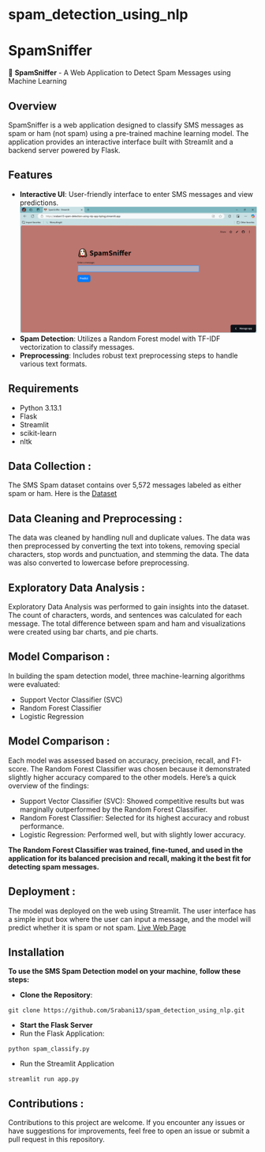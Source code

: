 # spam_detection_using_nlp
# SpamSniffer

🐶 **SpamSniffer** - A Web Application to Detect Spam Messages using Machine Learning

## Overview

SpamSniffer is a web application designed to classify SMS messages as spam or ham (not spam) using a pre-trained machine learning model. The application provides an interactive interface built with Streamlit and a backend server powered by Flask.

## Features

- **Interactive UI**: User-friendly interface to enter SMS messages and view predictions.
  ![GUI Screenshot](https://github.com/Srabani13/spam_detection_using_nlp/blob/main/GUI_ss.png)
- **Spam Detection**: Utilizes a Random Forest model with TF-IDF vectorization to classify messages.
- **Preprocessing**: Includes robust text preprocessing steps to handle various text formats.

## Requirements

- Python 3.13.1
- Flask
- Streamlit
- scikit-learn
- nltk

## Data Collection : 
The SMS Spam dataset contains over 5,572 messages labeled as either spam or ham. Here is the [Dataset](https://github.com/Srabani13/spam_detection_using_nlp/blob/main/sms-spam.csv)

## Data Cleaning and Preprocessing :
The data was cleaned by handling null and duplicate values. The data was then preprocessed by converting the text into tokens, removing special characters, stop words and punctuation, and stemming the data. The data was also converted to lowercase before preprocessing.

## Exploratory Data Analysis :
Exploratory Data Analysis was performed to gain insights into the dataset. The count of characters, words, and sentences was calculated for each message. The total difference between spam and ham and visualizations were created using bar charts, and pie charts.

## Model Comparison :
In building the spam detection model, three machine-learning algorithms were evaluated:
- Support Vector Classifier (SVC)
- Random Forest Classifier
- Logistic Regression
## Model Comparison :
Each model was assessed based on accuracy, precision, recall, and F1-score. The Random Forest Classifier was chosen because it demonstrated slightly higher accuracy compared to the other models. Here’s a quick overview of the findings:
- Support Vector Classifier (SVC): Showed competitive results but was marginally outperformed by the Random Forest Classifier.
- Random Forest Classifier: Selected for its highest accuracy and robust performance.
- Logistic Regression: Performed well, but with slightly lower accuracy.

**The Random Forest Classifier was trained, fine-tuned, and used in the application for its balanced precision and recall, making it the best fit for detecting spam messages.**

## Deployment :
The model was deployed on the web using Streamlit. The user interface has a simple input box where the user can input a message, and the model will predict whether it is spam or not spam.
[Live Web Page](https://spamdetectionusingnlp-ltv9tpfffafjxamchorptd.streamlit.app/)

## Installation
**To use the SMS Spam Detection model on your machine**, **follow these steps:**
-  **Clone the Repository**:
```
git clone https://github.com/Srabani13/spam_detection_using_nlp.git
 ```
- **Start the Flask Server**
- Run the Flask Application:
```
python spam_classify.py
```
- Run the Streamlit Application
```
streamlit run app.py
```


## Contributions :
Contributions to this project are welcome. If you encounter any issues or have suggestions for improvements, feel free to open an issue or submit a pull request in this repository.
